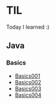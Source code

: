 # TIL
Today I learned :)

## Java
### Basics
* [Basics001](https://github.com/injuk/TIL/blob/master/Java/Basics/Basics001.md)
* [Basics002](https://github.com/injuk/TIL/blob/master/Java/Basics/Basics002.md)
* [Basics003](https://github.com/injuk/TIL/blob/master/Java/Basics/Basics003.md)
* [Basics004](https://github.com/injuk/TIL/blob/master/Java/Basics/Basics004.md)

